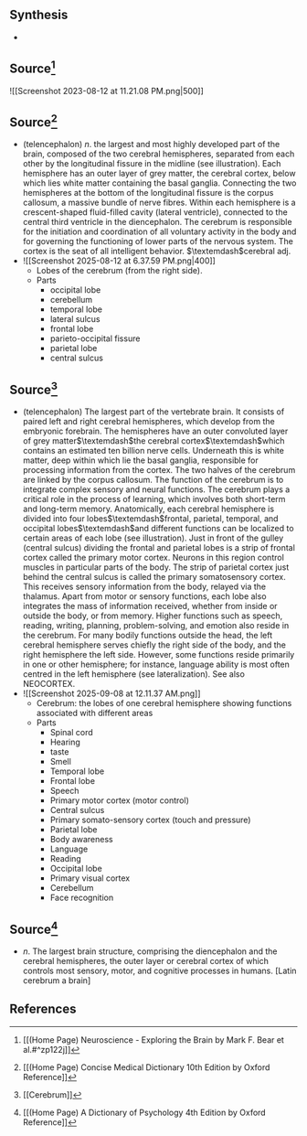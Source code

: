## Synthesis
- 
## Source[^1]
![[Screenshot 2023-08-12 at 11.21.08 PM.png|500]]
## Source[^2]
- (telencephalon) $n$. the largest and most highly developed part of the brain, composed of the two cerebral hemispheres, separated from each other by the longitudinal fissure in the midline (see illustration). Each hemisphere has an outer layer of grey matter, the cerebral cortex, below which lies white matter containing the basal ganglia. Connecting the two hemispheres at the bottom of the longitudinal fissure is the corpus callosum, a massive bundle of nerve fibres. Within each hemisphere is a crescent-shaped fluid-filled cavity (lateral ventricle), connected to the central third ventricle in the diencephalon. The cerebrum is responsible for the initiation and coordination of all voluntary activity in the body and for governing the functioning of lower parts of the nervous system. The cortex is the seat of all intelligent behavior. $\textemdash$cerebral adj.
- ![[Screenshot 2025-08-12 at 6.37.59 PM.png|400]]
	- Lobes of the cerebrum (from the right side).
	- Parts
		- occipital lobe
		- cerebellum
		- temporal lobe
		- lateral sulcus
		- frontal lobe
		- parieto-occipital fissure
		- parietal lobe
		- central sulcus
## Source[^3]
- (telencephalon) The largest part of the vertebrate brain. It consists of paired left and right cerebral hemispheres, which develop from the embryonic forebrain. The hemispheres have an outer convoluted layer of grey matter$\textemdash$the cerebral cortex$\textemdash$which contains an estimated ten billion nerve cells. Underneath this is white matter, deep within which lie the basal ganglia, responsible for processing information from the cortex. The two halves of the cerebrum are linked by the corpus callosum. The function of the cerebrum is to integrate complex sensory and neural functions. The cerebrum plays a critical role in the process of learning, which involves both short-term and long-term memory. Anatomically, each cerebral hemisphere is divided into four lobes$\textemdash$frontal, parietal, temporal, and occipital lobes$\textemdash$and different functions can be localized to certain areas of each lobe (see illustration). Just in front of the gulley (central sulcus) dividing the frontal and parietal lobes is a strip of frontal cortex called the primary motor cortex. Neurons in this region control muscles in particular parts of the body. The strip of parietal cortex just behind the central sulcus is called the primary somatosensory cortex. This receives sensory information from the body, relayed via the thalamus. Apart from motor or sensory functions, each lobe also integrates the mass of information received, whether from inside or outside the body, or from memory. Higher functions such as speech, reading, writing, planning, problem-solving, and emotion also reside in the cerebrum. For many bodily functions outside the head, the left cerebral hemisphere serves chiefly the right side of the body, and the right hemisphere the left side. However, some functions reside primarily in one or other hemisphere; for instance, language ability is most often centred in the left hemisphere (see lateralization). See also NEOCORTEX.
- ![[Screenshot 2025-09-08 at 12.11.37 AM.png]]
	- Cerebrum: the lobes of one cerebral hemisphere showing functions associated with different areas
	- Parts
		- Spinal cord
		- Hearing
		- taste
		- Smell
		- Temporal lobe
		- Frontal lobe
		- Speech
		- Primary motor cortex (motor control)
		- Central sulcus
		- Primary somato-sensory cortex (touch and pressure)
		- Parietal lobe
		- Body awareness
		- Language
		- Reading
		- Occipital lobe
		- Primary visual cortex
		- Cerebellum
		- Face recognition
## Source[^4]
- $n$. The largest brain structure, comprising the diencephalon and the cerebral hemispheres, the outer layer or cerebral cortex of which controls most sensory, motor, and cognitive processes in humans. \[Latin cerebrum a brain]
## References

[^1]: [[(Home Page) Neuroscience - Exploring the Brain by Mark F. Bear et al.#^zp122j]]
[^2]: [[(Home Page) Concise Medical Dictionary 10th Edition by Oxford Reference]]
[^3]: [[Cerebrum]]
[^4]: [[(Home Page) A Dictionary of Psychology 4th Edition by Oxford Reference]]